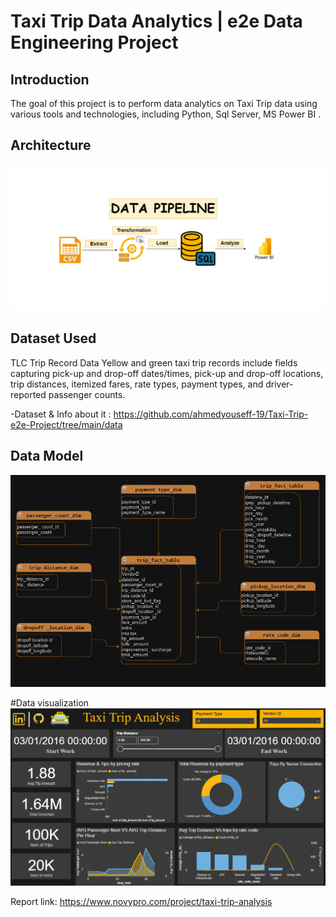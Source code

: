 # Taxi Trip Data Analytics | e2e Data Engineering Project

## Introduction

The goal of this project is to perform data analytics on Taxi Trip data using various tools and technologies, including Python, Sql Server, MS Power BI .

## Architecture 
<img src="Datapipeline.png">


## Dataset Used
TLC Trip Record Data
Yellow and green taxi trip records include fields capturing pick-up and drop-off dates/times, pick-up and drop-off locations, trip distances, itemized fares, rate types, payment types, and driver-reported passenger counts. 

-Dataset & Info about it : https://github.com/ahmedyouseff-19/Taxi-Trip-e2e-Project/tree/main/data


## Data Model
<img src="Datamodeling.png">

#Data visualization
<img src="Dashboard.png">

Report link: https://www.novypro.com/project/taxi-trip-analysis

